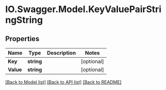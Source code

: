 # IO.Swagger.Model.KeyValuePairStringString
## Properties

Name | Type | Description | Notes
------------ | ------------- | ------------- | -------------
**Key** | **string** |  | [optional] 
**Value** | **string** |  | [optional] 

[[Back to Model list]](../README.md#documentation-for-models) [[Back to API list]](../README.md#documentation-for-api-endpoints) [[Back to README]](../README.md)

